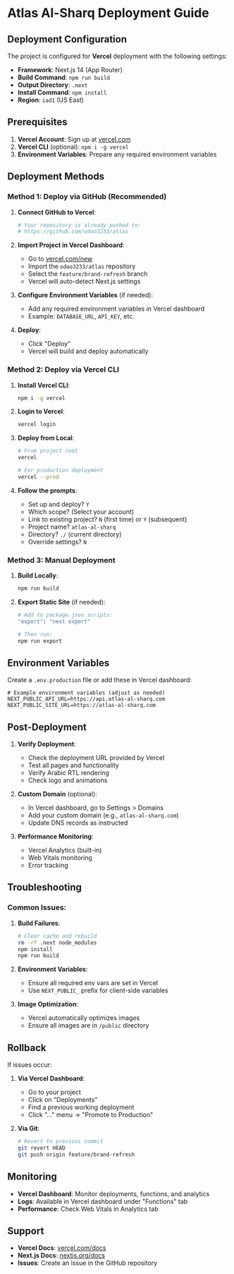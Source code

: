 # Atlas Al-Sharq Deployment Guide

## Deployment Configuration

The project is configured for **Vercel** deployment with the following settings:

- **Framework**: Next.js 14 (App Router)
- **Build Command**: `npm run build`
- **Output Directory**: `.next`
- **Install Command**: `npm install`
- **Region**: `iad1` (US East)

## Prerequisites

1. **Vercel Account**: Sign up at [vercel.com](https://vercel.com)
2. **Vercel CLI** (optional): `npm i -g vercel`
3. **Environment Variables**: Prepare any required environment variables

## Deployment Methods

### Method 1: Deploy via GitHub (Recommended)

1. **Connect GitHub to Vercel**:
   ```bash
   # Your repository is already pushed to:
   # https://github.com/odoo3233/atlas
   ```

2. **Import Project in Vercel Dashboard**:
   - Go to [vercel.com/new](https://vercel.com/new)
   - Import the `odoo3233/atlas` repository
   - Select the `feature/brand-refresh` branch
   - Vercel will auto-detect Next.js settings

3. **Configure Environment Variables** (if needed):
   - Add any required environment variables in Vercel dashboard
   - Example: `DATABASE_URL`, `API_KEY`, etc.

4. **Deploy**:
   - Click "Deploy"
   - Vercel will build and deploy automatically

### Method 2: Deploy via Vercel CLI

1. **Install Vercel CLI**:
   ```bash
   npm i -g vercel
   ```

2. **Login to Vercel**:
   ```bash
   vercel login
   ```

3. **Deploy from Local**:
   ```bash
   # From project root
   vercel
   
   # For production deployment
   vercel --prod
   ```

4. **Follow the prompts**:
   - Set up and deploy? `Y`
   - Which scope? (Select your account)
   - Link to existing project? `N` (first time) or `Y` (subsequent)
   - Project name? `atlas-al-sharq`
   - Directory? `./` (current directory)
   - Override settings? `N`

### Method 3: Manual Deployment

1. **Build Locally**:
   ```bash
   npm run build
   ```

2. **Export Static Site** (if needed):
   ```bash
   # Add to package.json scripts:
   "export": "next export"
   
   # Then run:
   npm run export
   ```

## Environment Variables

Create a `.env.production` file or add these in Vercel dashboard:

```env
# Example environment variables (adjust as needed)
NEXT_PUBLIC_API_URL=https://api.atlas-al-sharq.com
NEXT_PUBLIC_SITE_URL=https://atlas-al-sharq.com
```

## Post-Deployment

1. **Verify Deployment**:
   - Check the deployment URL provided by Vercel
   - Test all pages and functionality
   - Verify Arabic RTL rendering
   - Check logo and animations

2. **Custom Domain** (optional):
   - In Vercel dashboard, go to Settings > Domains
   - Add your custom domain (e.g., `atlas-al-sharq.com`)
   - Update DNS records as instructed

3. **Performance Monitoring**:
   - Vercel Analytics (built-in)
   - Web Vitals monitoring
   - Error tracking

## Troubleshooting

### Common Issues:

1. **Build Failures**:
   ```bash
   # Clear cache and rebuild
   rm -rf .next node_modules
   npm install
   npm run build
   ```

2. **Environment Variables**:
   - Ensure all required env vars are set in Vercel
   - Use `NEXT_PUBLIC_` prefix for client-side variables

3. **Image Optimization**:
   - Vercel automatically optimizes images
   - Ensure all images are in `/public` directory

## Rollback

If issues occur:

1. **Via Vercel Dashboard**:
   - Go to your project
   - Click on "Deployments"
   - Find a previous working deployment
   - Click "..." menu → "Promote to Production"

2. **Via Git**:
   ```bash
   # Revert to previous commit
   git revert HEAD
   git push origin feature/brand-refresh
   ```

## Monitoring

- **Vercel Dashboard**: Monitor deployments, functions, and analytics
- **Logs**: Available in Vercel dashboard under "Functions" tab
- **Performance**: Check Web Vitals in Analytics tab

## Support

- **Vercel Docs**: [vercel.com/docs](https://vercel.com/docs)
- **Next.js Docs**: [nextjs.org/docs](https://nextjs.org/docs)
- **Issues**: Create an issue in the GitHub repository